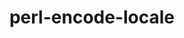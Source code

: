 ---
title: "perl-encode-locale"
layout: cache
categories: [package, develop]
meta: {"compilers": ["none"], "num_specs": 16, "num_specs_by_stack": {"data-vis-sdk": 7, "e4s": 7, "hep": 9, "root": 16}, "oss": ["ubuntu20.04", "ubuntu22.04"], "platforms": ["linux"], "stacks": ["data-vis-sdk", "e4s", "hep", "root"], "targets": ["x86_64_v3"], "versions": ["1.05"]}
spec_details: [{"compiler": "none", "hash": "2pmjtkuu4lcjouopotmgijo575p4fgnj", "os": "ubuntu22.04", "platform": "linux", "size": "-", "stacks": ["e4s", "hep", "root"], "target": "x86_64_v3", "variants": ["build_system=perl"], "versions": ["1.05"]}, {"compiler": "none", "hash": "4cynihdzdmhuc3mf4wix6u4zenygwdhh", "os": "ubuntu22.04", "platform": "linux", "size": "-", "stacks": ["hep", "root"], "target": "x86_64_v3", "variants": ["build_system=perl"], "versions": ["1.05"]}, {"compiler": "none", "hash": "6lyeomq7qhaqvpaygh2y5vjswda54j3l", "os": "ubuntu20.04", "platform": "linux", "size": "-", "stacks": ["data-vis-sdk", "root"], "target": "x86_64_v3", "variants": ["build_system=perl"], "versions": ["1.05"]}, {"compiler": "none", "hash": "ah5tj3zqrfj6sbzcguhmrxz435p4jt33", "os": "ubuntu22.04", "platform": "linux", "size": "-", "stacks": ["e4s", "hep", "root"], "target": "x86_64_v3", "variants": ["build_system=perl"], "versions": ["1.05"]}, {"compiler": "none", "hash": "gpjbkwr7nvozvzuvu7uukyxbs6usnutm", "os": "ubuntu20.04", "platform": "linux", "size": "-", "stacks": ["data-vis-sdk", "root"], "target": "x86_64_v3", "variants": ["build_system=perl"], "versions": ["1.05"]}, {"compiler": "none", "hash": "ixrcaolmhzai5jxw5ktkpruoqxy3sw7g", "os": "ubuntu22.04", "platform": "linux", "size": "-", "stacks": ["e4s", "hep", "root"], "target": "x86_64_v3", "variants": ["build_system=perl"], "versions": ["1.05"]}, {"compiler": "none", "hash": "je2kfzdtgkrvjfbndqqs2q7x72onmi3d", "os": "ubuntu22.04", "platform": "linux", "size": "-", "stacks": ["e4s", "hep", "root"], "target": "x86_64_v3", "variants": ["build_system=perl"], "versions": ["1.05"]}, {"compiler": "none", "hash": "jl2mirjimlieep6ze7htew64atnnwhcs", "os": "ubuntu20.04", "platform": "linux", "size": "-", "stacks": ["data-vis-sdk", "root"], "target": "x86_64_v3", "variants": ["build_system=perl"], "versions": ["1.05"]}, {"compiler": "none", "hash": "jrrcqve6nax2pmoosozdc3ltifmedxen", "os": "ubuntu20.04", "platform": "linux", "size": "-", "stacks": ["data-vis-sdk", "root"], "target": "x86_64_v3", "variants": ["build_system=perl"], "versions": ["1.05"]}, {"compiler": "none", "hash": "qe3y22wcdg23vzjmf7lhztwtpdjkmzcb", "os": "ubuntu20.04", "platform": "linux", "size": "-", "stacks": ["data-vis-sdk", "root"], "target": "x86_64_v3", "variants": ["build_system=perl"], "versions": ["1.05"]}, {"compiler": "none", "hash": "r44kq4nksrs37f3lt3pafoek2gw23q33", "os": "ubuntu20.04", "platform": "linux", "size": "-", "stacks": ["data-vis-sdk", "root"], "target": "x86_64_v3", "variants": ["build_system=perl"], "versions": ["1.05"]}, {"compiler": "none", "hash": "rasa6e4jzwslf2q4v7vjqt3nhlecazqv", "os": "ubuntu22.04", "platform": "linux", "size": "-", "stacks": ["e4s", "hep", "root"], "target": "x86_64_v3", "variants": ["build_system=perl"], "versions": ["1.05"]}, {"compiler": "none", "hash": "srd5er5azt25fs4x6ncnpvfy67mg23ra", "os": "ubuntu20.04", "platform": "linux", "size": "-", "stacks": ["data-vis-sdk", "root"], "target": "x86_64_v3", "variants": ["build_system=perl"], "versions": ["1.05"]}, {"compiler": "none", "hash": "vlsieqnadkl3zfxsrw4fuf6yevxvqld4", "os": "ubuntu22.04", "platform": "linux", "size": "-", "stacks": ["e4s", "hep", "root"], "target": "x86_64_v3", "variants": ["build_system=perl"], "versions": ["1.05"]}, {"compiler": "none", "hash": "wn3yjphhbxpxv7qenmjnoybx57qnhbsx", "os": "ubuntu22.04", "platform": "linux", "size": "-", "stacks": ["e4s", "hep", "root"], "target": "x86_64_v3", "variants": ["build_system=perl"], "versions": ["1.05"]}, {"compiler": "none", "hash": "xl46pfq3yzqyrnjflyukrj2fck4eg6mi", "os": "ubuntu22.04", "platform": "linux", "size": "-", "stacks": ["hep", "root"], "target": "x86_64_v3", "variants": ["build_system=perl"], "versions": ["1.05"]}]
---